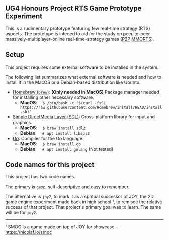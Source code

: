 ## UG4 Honours Project RTS Game Prototype Experiment

This is a rudimentary prototype featuring few real-time strategy (RTS) aspects. The prototype is inteded to aid for the study on peer-to-peer massively-multiplayer-online real-time-strategy games ([P2P](https://en.wikipedia.org/wiki/Peer-to-peer) [MMORTS](https://en.wikipedia.org/wiki/Massively_multiplayer_online_real-time_strategy_game)).

## Setup

This project requires some external software to be installed in the system.

The following list summarizes what external software is needed and how to install it in the MacOS or a Debian-based distribution like Ubuntu.

* [Homebrew (`brew`)](https://brew.sh): **(Only needed in MacOS)** Package manager needed for installing other necessary software.
    * **MacOS**: &emsp;`$ /bin/bash -c "$(curl -fsSL https://raw.githubusercontent.com/Homebrew/install/HEAD/install.sh)"`
* [Simple DirectMedia Layer (SDL)](https://www.libsdl.org/): Cross-platform library for input and graphics.
    * **MacOS**: &emsp;`$ brew install sdl2`
    * **Debian**: &emsp;`# apt install libsdl2`
* [Go](https://go.dev/): Compiler for the Go language:
    * **MacOS**: &emsp;`$ brew install go`
    * **Debian**: &emsp;`# apt install golang` (Not tested)

## Code names for this project

This project has two code names.

The primary is `gexp`, self-descriptive and easy to remember.

The alternative is `joy2`, to mark it as a spritual successor of JOY, the 2D game engine experiment made back in high school ¹, to remisce the relative success of that project. That project's primary goal was to learn. The same will be for `joy2`.

---

¹ SMOC is a game made on top of JOY for showcase - https://nicolaf.io/smoc
